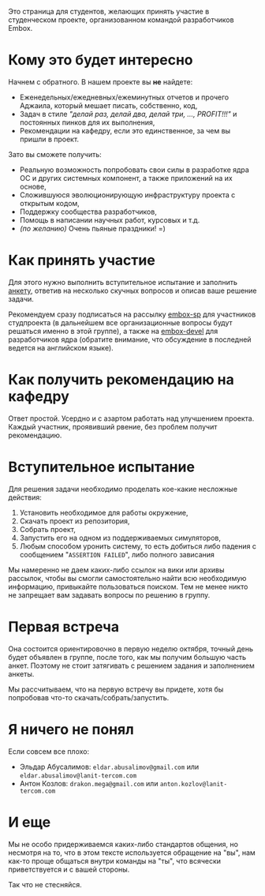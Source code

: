 Это страница для студентов, желающих принять участие в студенческом проекте, организованном командой разработчиков Embox.



# Кому это будет интересно #

Начнем с обратного. В нашем проекте вы **не** найдете:
  * Еженедельных/ежедневных/ежеминутных отчетов и прочего Аджаила, который мешает писать, собственно, код,
  * Задач в стиле _"делай раз, делай два, делай три, …, PROFIT!!!"_ и постоянных пинков для их выполнения,
  * Рекомендации на кафедру, если это единственное, за чем вы пришли в проект.

Зато вы сможете получить:
  * Реальную возможность попробовать свои силы в разработке ядра ОС и других системных компонент, а также приложений на их основе,
  * Сложившуюся эволюционирующую инфраструктуру проекта с открытым кодом,
  * Поддержку сообщества разработчиков,
  * Помощь в написании научных работ, курсовых и т.д.
  * _(по желанию)_ Очень пьяные праздники! =)

# Как принять участие #

Для этого нужно выполнить вступительное испытание и заполнить [анкету](https://docs.google.com/spreadsheet/viewform?formkey=dG40bElWdFJCMTNBblBDWjExOEZXcnc6MA), ответив на несколько скучных вопросов и описав ваше решение задачи.

Рекомендуем сразу подписаться на рассылку [embox-sp](http://groups.google.com/group/embox-sp) для участников студпроекта (в дальнейшем все организационные вопросы будут решаться именно в этой группе), а также на [embox-devel](http://groups.google.com/group/embox-devel) для разработчиков ядра (обратите внимание, что обсуждение в последней ведется на английском языке).

# Как получить рекомендацию на кафедру #

Ответ простой. Усердно и с азартом работать над улучшением проекта. Каждый участник, проявивший рвение, без проблем получит рекомендацию.

# Вступительное испытание #

Для решения задачи необходимо проделать кое-какие несложные действия:
  1. Установить необходимое для работы окружение,
  1. Скачать проект из репозитория,
  1. Собрать проект,
  1. Запустить его на одном из поддерживаемых симуляторов,
  1. Любым способом уронить систему, то есть добиться либо падения с сообщением "`ASSERTION FAILED`", либо полного зависания

Мы намеренно не даем каких-либо ссылок на вики или архивы рассылок, чтобы вы смогли самостоятельно найти всю необходимую информацию, привыкайте пользоваться поиском. Тем не менее никто не запрещает вам задавать вопросы по решению в группу.

# Первая встреча #
Она состоится ориентировочно в первую неделю октября, точный день будет объявлен в группе, после того, как мы получим большую часть анкет. Поэтому не стоит затягивать с решением задания и заполнением анкеты.

Мы рассчитываем, что на первую встречу вы придете, хотя бы попробовав что-то скачать/собрать/запустить.

# Я ничего не понял #
Если совсем все плохо:
  * Эльдар Абусалимов: `eldar.abusalimov@gmail.com` или `eldar.abusalimov@lanit-tercom.com`
  * Антон Козлов: `drakon.mega@gmail.com` или `anton.kozlov@lanit-tercom.com`


# И еще #
Мы не особо придерживаемся каких-либо стандартов общения, но несмотря на то, что в этом тексте используется обращение на "вы", нам как-то проще общаться внутри команды на "ты", что всячески приветствуется и с вашей стороны.

Так что не стесняйся.